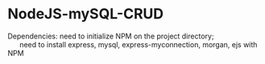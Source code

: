# NodeJS-mySQL-CRUD

Dependencies: need to initialize NPM on the project directory; <br/>
&nbsp;&nbsp;&nbsp;&nbsp;&nbsp;&nbsp;need to install express, mysql, express-myconnection, morgan, ejs with NPM
